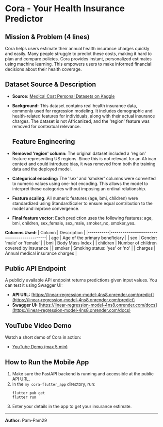 # Cora - Your Health Insurance Predictor


## Mission & Problem (4 lines)
Cora helps users estimate their annual health insurance charges quickly and easily. Many people struggle to predict these costs, making it hard to plan and compare policies. Cora provides instant, personalized estimates using machine learning. This empowers users to make informed financial decisions about their health coverage.

## Dataset Source & Description
- **Source:** [Medical Cost Personal Datasets on Kaggle](https://www.kaggle.com/datasets/mirichoi0218/insurance)
- **Background:** This dataset contains real health insurance data, commonly used for regression modeling. It includes demographic and health-related features for individuals, along with their actual insurance charges. The dataset is not Africanized, and the 'region' feature was removed for contextual relevance.

  ## Feature Engineering
- **Removed 'region' column:** The original dataset included a 'region' feature representing US regions. Since this is not relevant for an African context and could introduce bias, it was removed from both the training data and the deployed model.
- **Categorical encoding:** The 'sex' and 'smoker' columns were converted to numeric values using one-hot encoding. This allows the model to interpret these categories without imposing an ordinal relationship.
- **Feature scaling:** All numeric features (age, bmi, children) were standardized using StandardScaler to ensure equal contribution to the model and improve convergence.
- **Final feature vector:** Each prediction uses the following features: age, bmi, children, sex_female, sex_male, smoker_no, smoker_yes.


**Columns Used:**
| Column    | Description                                 |
|-----------|---------------------------------------------|
| age       | Age of the primary beneficiary              |
| sex       | Gender: 'male' or 'female'                   |
| bmi       | Body Mass Index                              |
| children  | Number of children covered by insurance      |
| smoker    | Smoking status: 'yes' or 'no'               |
| charges   | Annual medical insurance charges             |


## Public API Endpoint
A publicly available API endpoint returns predictions given input values. You can test it using Swagger UI:
- **API URL:** [https://linear-regression-model-4ns8.onrender.com/predict](https://linear-regression-model-4ns8.onrender.com/predict)
- **Swagger UI:** [https://linear-regression-model-4ns8.onrender.com/docs](https://linear-regression-model-4ns8.onrender.com/docs)

## YouTube Video Demo
Watch a short demo of Cora in action:
- [YouTube Demo (max 5 min)](https://your-youtube-demo-link)

## How to Run the Mobile App
1. Make sure the FastAPI backend is running and accessible at the public API URL.
2. In the `my cora-flutter_app` directory, run:
   ```
   flutter pub get
   flutter run
   ```
3. Enter your details in the app to get your insurance estimate.

---
**Author:** Pam-Pam29
